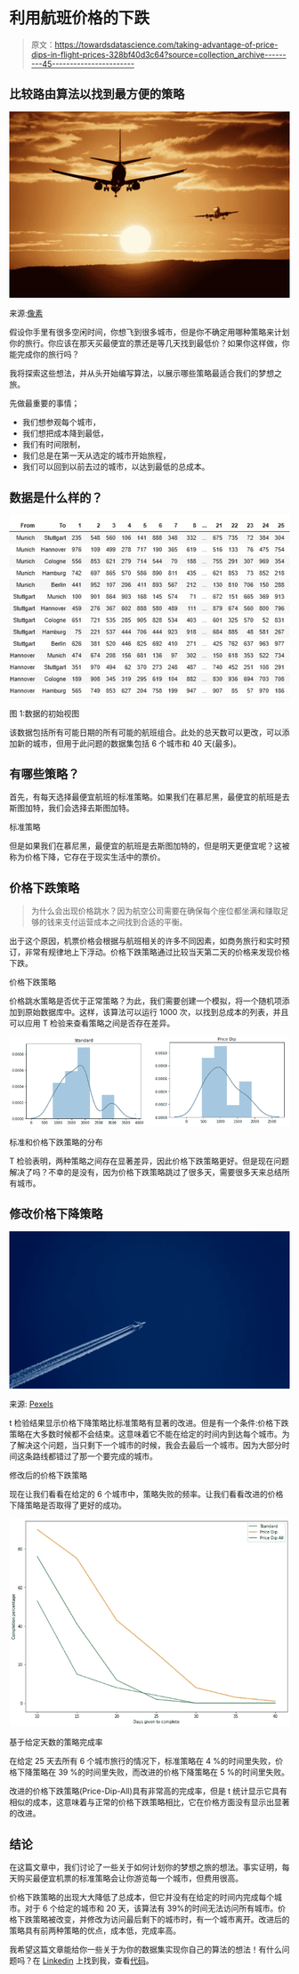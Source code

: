 # 利用航班价格的下跌

> 原文：<https://towardsdatascience.com/taking-advantage-of-price-dips-in-flight-prices-328bf40d3c64?source=collection_archive---------45----------------------->

## 比较路由算法以找到最方便的策略

![](img/79ee006fceb4473f405d96468ce9daad.png)

来源:[像素](https://www.pexels.com/photo/silhouette-of-airplanes-47044/)

假设你手里有很多空闲时间，你想飞到很多城市，但是你不确定用哪种策略来计划你的旅行。你应该在那天买最便宜的票还是等几天找到最低价？如果你这样做，你能完成你的旅行吗？

我将探索这些想法，并从头开始编写算法，以展示哪些策略最适合我们的梦想之旅。

先做最重要的事情；

*   我们想参观每个城市，
*   我们想把成本降到最低，
*   我们有时间限制，
*   我们总是在第一天从选定的城市开始旅程，
*   我们可以回到以前去过的城市，以达到最低的总成本。

## 数据是什么样的？

![](img/857bf01cdb84f07cd8381be192a19164.png)

图 1:数据的初始视图

该数据包括所有可能日期的所有可能的航班组合。此处的总天数可以更改，可以添加新的城市，但用于此问题的数据集包括 6 个城市和 40 天(最多)。

## 有哪些策略？

首先，有每天选择最便宜航班的标准策略。如果我们在慕尼黑，最便宜的航班是去斯图加特，我们会选择去斯图加特。

标准策略

但是如果我们在慕尼黑，最便宜的航班是去斯图加特的，但是明天更便宜呢？这被称为价格下降，它存在于现实生活中的票价。

## 价格下跌策略

> 为什么会出现价格跳水？因为航空公司需要在确保每个座位都坐满和赚取足够的钱来支付运营成本之间找到合适的平衡。

出于这个原因，机票价格会根据与航班相关的许多不同因素，如商务旅行和实时预订，非常有规律地上下浮动。价格下跌策略通过比较当天第二天的价格来发现价格下跌。

价格下跌策略

价格跳水策略是否优于正常策略？为此，我们需要创建一个模拟，将一个随机项添加到原始数据库中。这样，该算法可以运行 1000 次，以找到总成本的列表，并且可以应用 T 检验来查看策略之间是否存在差异。

![](img/b85f4243a2cba2a7afc6b5b9b9f9cd1b.png)

标准和价格下跌策略的分布

T 检验表明，两种策略之间存在显著差异，因此价格下跌策略更好。但是现在问题解决了吗？不幸的是没有，因为价格下跌策略跳过了很多天，需要很多天来总结所有城市。

## 修改价格下降策略

![](img/90312fe8c21e905db7339ce164fd6059.png)

来源: [Pexels](https://www.pexels.com/photo/white-plane-on-blue-sky-164646/)

t 检验结果显示价格下降策略比标准策略有显著的改进。但是有一个条件:价格下跌策略在大多数时候都不会结束。这意味着它不能在给定的时间内到达每个城市。为了解决这个问题，当只剩下一个城市的时候，我会去最后一个城市。因为大部分时间这条路线都错过了那一个要完成的城市。

修改后的价格下跌策略

现在让我们看看在给定的 6 个城市中，策略失败的频率。让我们看看改进的价格下降策略是否取得了更好的成功。

![](img/98b412433f48deef9686c283be5029fa.png)

基于给定天数的策略完成率

在给定 25 天去所有 6 个城市旅行的情况下，标准策略在 4 %的时间里失败，价格下降策略在 39 %的时间里失败，而改进的价格下降策略在 5 %的时间里失败。

改进的价格下跌策略(Price-Dip-All)具有非常高的完成率，但是 t 统计显示它具有相似的成本，这意味着与正常的价格下跌策略相比，它在价格方面没有显示出显著的改进。

## 结论

在这篇文章中，我们讨论了一些关于如何计划你的梦想之旅的想法。事实证明，每天购买最便宜机票的标准策略会让你游览每一个城市，但费用很高。

价格下跌策略的出现大大降低了总成本，但它并没有在给定的时间内完成每个城市。对于 6 个给定的城市和 20 天，该算法有 39%的时间无法访问所有城市。价格下跌策略被改变，并修改为访问最后剩下的城市时，有一个城市离开。改进后的策略具有前两种策略的优点，成本低，完成率高。

我希望这篇文章能给你一些关于为你的数据集实现你自己的算法的想法！有什么问题吗？在 [Linkedin](https://www.linkedin.com/in/mertcan-coskun-08b383124/) 上找到我，查看[代码](https://github.com/mertcan79/Price-dip/blob/master/Flight-Ticket-Strategy.ipynb)。